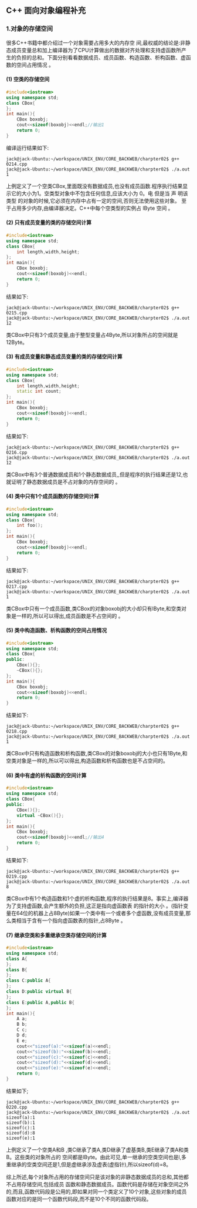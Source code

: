 ## C++ 面向对象编程补充 ##

### 1.对象的存储空间 ###

很多C++书籍中都介绍过一个对象需要占用多大的内存空 间,最权威的结论是:非静态成员变量总和加上编译器为了CPU计算做出的数据对齐处理和支持虚函数所产生的负担的总和。下面分别看看数据成员、成员函数、构造函数、析构函数、虚函数的空间占用情况 。

#### (1) 空类的存储空间 ####

```cpp
#include<iostream>
using namespace std;
class CBox{
};
int main(){
    CBox boxobj;
    cout<<sizeof(boxobj)<<endl;//输出1
    return 0;
}
```

编译运行结果如下:

    jack@jack-Ubuntu:~/workspace/UNIX_ENV/CORE_BACKWEB/charpter02$ g++ 0214.cpp
    jack@jack-Ubuntu:~/workspace/UNIX_ENV/CORE_BACKWEB/charpter02$ ./a.out 
    1

上例定义了一个空类CBox,里面既没有数据成员,也没有成员函数.程序执行结果显示它的大小为1。空类型对象中不包含任何信息,应该大小为 0。电 但是当 声 明该类型 的对象的时候,它必须在内存中占有一定的空间,否则无法使用这些对象。 至于占用多少内存,由编译器决定。C++中每个空类型的实例占 lByte 空间 。

#### (2) 只有成员变量的类的存储空间计算 ####

```cpp
#include<iostream>
using namespace std;
class CBox{
    int length,width,height;
};
int main(){
    CBox boxobj;
    cout<<sizeof(boxobj)<<endl;
    return 0;
}
```

结果如下:

    jack@jack-Ubuntu:~/workspace/UNIX_ENV/CORE_BACKWEB/charpter02$ g++ 0215.cpp
    jack@jack-Ubuntu:~/workspace/UNIX_ENV/CORE_BACKWEB/charpter02$ ./a.out 
    12

类CBox中只有3个成员变量,由于整型变量占4Byte,所以对象所占的空间就是12Byte。

#### (3) 有成员变量和静态成员变量的类的存储空间计算 ####

```cpp
#include<iostream>
using namespace std;
class CBox{
    int length,width,height;
    static int count;
};
int main(){
    CBox boxobj;
    cout<<sizeof(boxobj)<<endl;
    return 0;
}
```

结果如下:

    jack@jack-Ubuntu:~/workspace/UNIX_ENV/CORE_BACKWEB/charpter02$ g++ 0216.cpp
    jack@jack-Ubuntu:~/workspace/UNIX_ENV/CORE_BACKWEB/charpter02$ ./a.out 
    12

类CBox中有3个普通数据成员和1个静态数据成员,,但是程序的执行结果还是12,也就证明了静态数据成员是不占对象的内存空间的 。

#### (4) 类中只有1个成员函数的存储空间计算 ####

```cpp
#include<iostream>
using namespace std;
class CBox{
    int foo();
};
int main(){
    CBox boxobj;
    cout<<sizeof(boxobj)<<endl;
    return 0;
}
```

结果如下:

    jack@jack-Ubuntu:~/workspace/UNIX_ENV/CORE_BACKWEB/charpter02$ g++ 0217.cpp
    jack@jack-Ubuntu:~/workspace/UNIX_ENV/CORE_BACKWEB/charpter02$ ./a.out 
    1

类CBox中只有一个成员函数,类CBox的对象boxobj的大小却只有lByte,和空类对象是一样的,所以可以得出,成员函数是不占空间的 。

#### (5) 类中构造函数、析构函数的空间占用情况 ####

```cpp
#include<iostream>
using namespace std;
class CBox{
public:
    CBox(){};
    ~CBox(){};
};
int main(){
    CBox boxobj;
    cout<<sizeof(boxobj)<<endl;
    return 0;
}
```

结果如下:

    jack@jack-Ubuntu:~/workspace/UNIX_ENV/CORE_BACKWEB/charpter02$ g++ 0218.cpp
    jack@jack-Ubuntu:~/workspace/UNIX_ENV/CORE_BACKWEB/charpter02$ ./a.out 
    1

类CBox中只有构造函数和析构函数,类CBox的对象boxobj的大小也只有1Byte,和空类对象是一样的,所以可以得出,构造函数和析构函数也是不占空间的。

#### (6) 类中有虚的析构函数的空间计算 ####

```cpp
#include<iostream>
using namespace std;
class CBox{
public:
    CBox(){};
    virtual ~CBox(){};
};
int main(){
    CBox boxobj;
    cout<<sizeof(boxobj)<<endl;//输出4
    return 0;
}
```
结果如下:

    jack@jack-Ubuntu:~/workspace/UNIX_ENV/CORE_BACKWEB/charpter02$ g++ 0219.cpp
    jack@jack-Ubuntu:~/workspace/UNIX_ENV/CORE_BACKWEB/charpter02$ ./a.out 
    8

类CBox中有1个构造函数和1个虚的析构函数,程序的执行结果是8。事实上,编译器为了支持虚函数,会产生额外的负担,这正是指向虚函数表 的指针的大小 。(指针变量在64位的机器上占8Byte)如果一个类中有一个或者多个虚函数,没有成员变量,那么类相当于含有一个指向虚函数表的指针,占8Byte 。

#### (7) 继承空类和多重继承空类存储空间的计算 ####

```cpp
#include<iostream>
using namespace std;
class A{
};
class B{
};
class C:public A{
};
class D:public virtual B{
};
class E:public A,public B{
};
int main(){
    A a;
    B b;
    C c;
    D d;
    E e;
    cout<<"sizeof(a):"<<sizeof(a)<<endl;
    cout<<"sizeof(b):"<<sizeof(b)<<endl;
    cout<<"sizeof(c):"<<sizeof(c)<<endl;
    cout<<"sizeof(d):"<<sizeof(d)<<endl;
    cout<<"sizeof(e):"<<sizeof(e)<<endl;
    return 0;
}
```

结果如下;

    jack@jack-Ubuntu:~/workspace/UNIX_ENV/CORE_BACKWEB/charpter02$ g++ 0220.cpp
    jack@jack-Ubuntu:~/workspace/UNIX_ENV/CORE_BACKWEB/charpter02$ ./a.out
    sizeof(a):1
    sizeof(b):1
    sizeof(c):1
    sizeof(d):8
    sizeof(e):1

上例定义了一个空类A和B ,类C继承了类A,类D继承了虚基类B,类E继承了类A和类B。这些类的对象所占的 空间都是lByte。由此可见,单一继承的空类空间也是l,多重继承的空类空间还是1,但是虚继承涉及虚表(虚指针),所以sizeof(d)=8。

综上所述,每个对象所占用的存储空间只是该对象的非静态数据成员的总和,其他都不占用存储空间,包括成员 函数和静态数据成员。函数代码是存储在对象空间之外的,而且,函数代码段是公用的,即如果对同一个类定义了10个对象,这些对象的成员函数对应的是同一个函数代码段,而不是10个不同的函数代码段。